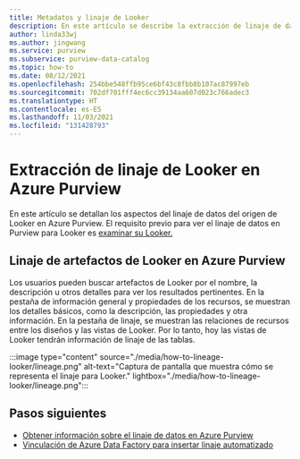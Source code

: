 ```yaml
---
title: Metadatos y linaje de Looker
description: En este artículo se describe la extracción de linaje de datos del origen de Looker.
author: linda33wj
ms.author: jingwang
ms.service: purview
ms.subservice: purview-data-catalog
ms.topic: how-to
ms.date: 08/12/2021
ms.openlocfilehash: 254bbe548ffb95ce6bf43c8fbb8b107ac87997eb
ms.sourcegitcommit: 702df701fff4ec6cc39134aa607d023c766adec3
ms.translationtype: HT
ms.contentlocale: es-ES
ms.lasthandoff: 11/03/2021
ms.locfileid: "131428793"
---
```

# <a name="how-to-get-lineage-from-looker-into-azure-purview"></a>Extracción de linaje de Looker en Azure Purview

En este artículo se detallan los aspectos del linaje de datos del origen de Looker en Azure Purview. El requisito previo para ver el linaje de datos en Purview para Looker es [examinar su Looker.](../purview/register-scan-looker-source.md) 

## <a name="lineage-of-looker-artifacts-in-azure-purview"></a>Linaje de artefactos de Looker en Azure Purview

Los usuarios pueden buscar artefactos de Looker por el nombre, la descripción u otros detalles para ver los resultados pertinentes. En la pestaña de información general y propiedades de los recursos, se muestran los detalles básicos, como la descripción, las propiedades y otra información. En la pestaña de linaje, se muestran las relaciones de recursos entre los diseños y las vistas de Looker. Por lo tanto, hoy las vistas de Looker tendrán información de linaje de las tablas. 

:::image type="content" source="./media/how-to-lineage-looker/lineage.png" alt-text="Captura de pantalla que muestra cómo se representa el linaje para Looker." lightbox="./media/how-to-lineage-looker/lineage.png":::


## <a name="next-steps"></a>Pasos siguientes

- [Obtener información sobre el linaje de datos en Azure Purview](catalog-lineage-user-guide.md)
- [Vinculación de Azure Data Factory para insertar linaje automatizado](how-to-link-azure-data-factory.md)
